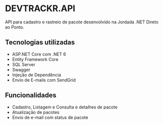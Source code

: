 # DEVTRACKR.API
API para cadastro e rastreio de pacote desenvolvido na Jordada .NET Direto ao Ponto.
## Tecnologias utilizadas
- ASP.NET Core com .NET 6
- Entity Framework Core
- SQL Server
- Swagger
- Injeção de Dependência
- Envio de E-mails com SendGrid

## Funcionalidades
- Cadastro, Listagem e Consulta e detalhes de pacote
- Atualização de pacotes
- Envio de e-mail com status de pacote
